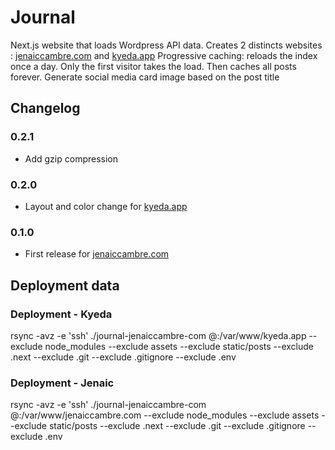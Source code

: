 # Journal

Next.js website that loads Wordpress API data.
Creates 2 distincts websites : [jenaiccambre.com](jenaiccambre.com) and [kyeda.app](kyeda.app)
Progressive caching: reloads the index once a day. Only the first visitor takes the load. Then caches all posts forever.
Generate social media card image based on the post title

## Changelog

### 0.2.1

- Add gzip compression

### 0.2.0

- Layout and color change for [kyeda.app](kyeda.app)

### 0.1.0

- First release for [jenaiccambre.com](jenaiccambre.com)

## Deployment data

### Deployment - Kyeda

rsync -avz -e 'ssh' ./journal-jenaiccambre-com <user>@<host>:/var/www/kyeda.app --exclude node_modules --exclude assets --exclude static/posts --exclude .next --exclude .git --exclude .gitignore --exclude .env

### Deployment - Jenaic

rsync -avz -e 'ssh' ./journal-jenaiccambre-com <user>@<host>:/var/www/jenaiccambre.com --exclude node_modules --exclude assets --exclude static/posts --exclude .next --exclude .git --exclude .gitignore --exclude .env
